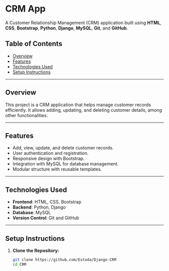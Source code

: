 # CRM App

A Customer Relationship Management (CRM) application built using **HTML**, **CSS**, **Bootstrap**, **Python**, **Django**, **MySQL**, **Git**, and **GitHub**.

## Table of Contents

- [Overview](#overview)
- [Features](#features)
- [Technologies Used](#technologies-used)
- [Setup Instructions](#setup-instructions)

---

## Overview

This project is a CRM application that helps manage customer records efficiently. It allows adding, updating, and deleting customer details, among other functionalities.

---

## Features

- Add, view, update, and delete customer records.
- User authentication and registration.
- Responsive design with Bootstrap.
- Integration with MySQL for database management.
- Modular structure with reusable templates.

---

## Technologies Used

- **Frontend**: HTML, CSS, Bootstrap
- **Backend**: Python, Django
- **Database**: MySQL
- **Version Control**: Git and GitHub

---

## Setup Instructions

1. **Clone the Repository:**
   ```bash
   git clone https://github.com/Estoda/Django-CRM
   cd CRM
   ```
